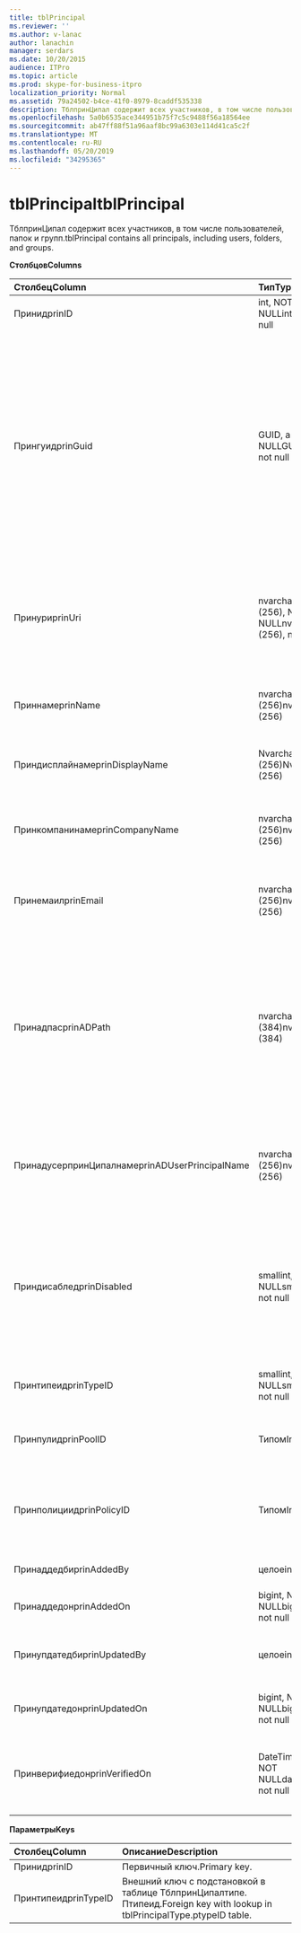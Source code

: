 ```yaml
---
title: tblPrincipal
ms.reviewer: ''
ms.author: v-lanac
author: lanachin
manager: serdars
ms.date: 10/20/2015
audience: ITPro
ms.topic: article
ms.prod: skype-for-business-itpro
localization_priority: Normal
ms.assetid: 79a24502-b4ce-41f0-8979-8caddf535338
description: ТблпринЦипал содержит всех участников, в том числе пользователей, папок и групп.
ms.openlocfilehash: 5a0b6535ace344951b75f7c5c9488f56a18564ee
ms.sourcegitcommit: ab47ff88f51a96aaf8bc99a6303e114d41ca5c2f
ms.translationtype: MT
ms.contentlocale: ru-RU
ms.lasthandoff: 05/20/2019
ms.locfileid: "34295365"
---
```

# <a name="tblprincipal"></a><span data-ttu-id="cbeee-103">tblPrincipal</span><span class="sxs-lookup"><span data-stu-id="cbeee-103">tblPrincipal</span></span>
 
<span data-ttu-id="cbeee-104">ТблпринЦипал содержит всех участников, в том числе пользователей, папок и групп.</span><span class="sxs-lookup"><span data-stu-id="cbeee-104">tblPrincipal contains all principals, including users, folders, and groups.</span></span>
  
<span data-ttu-id="cbeee-105">**Столбцов**</span><span class="sxs-lookup"><span data-stu-id="cbeee-105">**Columns**</span></span>

|<span data-ttu-id="cbeee-106">**Столбец**</span><span class="sxs-lookup"><span data-stu-id="cbeee-106">**Column**</span></span>|<span data-ttu-id="cbeee-107">**Тип**</span><span class="sxs-lookup"><span data-stu-id="cbeee-107">**Type**</span></span>|<span data-ttu-id="cbeee-108">**Описание**</span><span class="sxs-lookup"><span data-stu-id="cbeee-108">**Description**</span></span>|
|:-----|:-----|:-----|
|<span data-ttu-id="cbeee-109">Принид</span><span class="sxs-lookup"><span data-stu-id="cbeee-109">prinID</span></span>  <br/> |<span data-ttu-id="cbeee-110">int, NOT NULL</span><span class="sxs-lookup"><span data-stu-id="cbeee-110">int, not null</span></span>  <br/> |<span data-ttu-id="cbeee-111">Идентификатор участника.</span><span class="sxs-lookup"><span data-stu-id="cbeee-111">Principal ID.</span></span>  <br/> |
|<span data-ttu-id="cbeee-112">Прингуид</span><span class="sxs-lookup"><span data-stu-id="cbeee-112">prinGuid</span></span>  <br/> |<span data-ttu-id="cbeee-113">GUID, а не NULL</span><span class="sxs-lookup"><span data-stu-id="cbeee-113">GUID, not null</span></span>  <br/> |<span data-ttu-id="cbeee-114">Идентификатор GUID участника.</span><span class="sxs-lookup"><span data-stu-id="cbeee-114">Principal GUID.</span></span> <span data-ttu-id="cbeee-115">Это широко используется как альтернативный первичный ключ, так как его значение пересекается с пространством доменных служб Active Directory.</span><span class="sxs-lookup"><span data-stu-id="cbeee-115">This is broadly used as an alternate primary key because its meaning crosses over into the Active Directory Domain Services space.</span></span> <span data-ttu-id="cbeee-116">(GUID для кэшированного участника равен GUID соответствующего объекта Active Directory.)</span><span class="sxs-lookup"><span data-stu-id="cbeee-116">(The GUID for a cached principal is equal to the corresponding Active Directory object GUID.)</span></span>  <br/> |
|<span data-ttu-id="cbeee-117">Принури</span><span class="sxs-lookup"><span data-stu-id="cbeee-117">prinUri</span></span>  <br/> |<span data-ttu-id="cbeee-118">nvarchar (256), NOT NULL</span><span class="sxs-lookup"><span data-stu-id="cbeee-118">nvarchar (256), not null</span></span>  <br/> |<span data-ttu-id="cbeee-119">Универсальный код ресурса (URI) участника.</span><span class="sxs-lookup"><span data-stu-id="cbeee-119">Principal URI.</span></span> <span data-ttu-id="cbeee-120">Схема SIP используется для пользователей, а MA-GRP используется практически всеми остальными.</span><span class="sxs-lookup"><span data-stu-id="cbeee-120">The SIP scheme is used for users, and ma-grp is used for almost everything else.</span></span>  <br/> |
|<span data-ttu-id="cbeee-121">Приннаме</span><span class="sxs-lookup"><span data-stu-id="cbeee-121">prinName</span></span>  <br/> |<span data-ttu-id="cbeee-122">nvarchar (256)</span><span class="sxs-lookup"><span data-stu-id="cbeee-122">nvarchar (256)</span></span>  <br/> |<span data-ttu-id="cbeee-123">Обычное имя.</span><span class="sxs-lookup"><span data-stu-id="cbeee-123">Common name.</span></span> <span data-ttu-id="cbeee-124">Используется только для пользовательских типов.</span><span class="sxs-lookup"><span data-stu-id="cbeee-124">Used only by user types.</span></span>  <br/> |
|<span data-ttu-id="cbeee-125">Приндисплайнаме</span><span class="sxs-lookup"><span data-stu-id="cbeee-125">prinDisplayName</span></span>  <br/> |<span data-ttu-id="cbeee-126">Nvarchar (256)</span><span class="sxs-lookup"><span data-stu-id="cbeee-126">Nvarchar (256)</span></span>  <br/> |<span data-ttu-id="cbeee-127">Отображаемое имя.</span><span class="sxs-lookup"><span data-stu-id="cbeee-127">Display name.</span></span> <span data-ttu-id="cbeee-128">Используется только для пользовательских типов.</span><span class="sxs-lookup"><span data-stu-id="cbeee-128">Used only by user types.</span></span>  <br/> |
|<span data-ttu-id="cbeee-129">Принкомпанинаме</span><span class="sxs-lookup"><span data-stu-id="cbeee-129">prinCompanyName</span></span>  <br/> |<span data-ttu-id="cbeee-130">nvarchar (256)</span><span class="sxs-lookup"><span data-stu-id="cbeee-130">nvarchar (256)</span></span>  <br/> |<span data-ttu-id="cbeee-131">Название компании.</span><span class="sxs-lookup"><span data-stu-id="cbeee-131">Company name.</span></span> <span data-ttu-id="cbeee-132">Используется только для пользовательских типов.</span><span class="sxs-lookup"><span data-stu-id="cbeee-132">Used only by user types.</span></span>  <br/> |
|<span data-ttu-id="cbeee-133">Принемаил</span><span class="sxs-lookup"><span data-stu-id="cbeee-133">prinEmail</span></span>  <br/> |<span data-ttu-id="cbeee-134">nvarchar (256)</span><span class="sxs-lookup"><span data-stu-id="cbeee-134">nvarchar (256)</span></span>  <br/> |<span data-ttu-id="cbeee-135">Отправить по электронной почте.</span><span class="sxs-lookup"><span data-stu-id="cbeee-135">Email.</span></span> <span data-ttu-id="cbeee-136">Используется только для пользовательских типов.</span><span class="sxs-lookup"><span data-stu-id="cbeee-136">Used only by user types.</span></span>  <br/> |
|<span data-ttu-id="cbeee-137">Принадпас</span><span class="sxs-lookup"><span data-stu-id="cbeee-137">prinADPath</span></span>  <br/> |<span data-ttu-id="cbeee-138">nvarchar (384)</span><span class="sxs-lookup"><span data-stu-id="cbeee-138">nvarchar (384)</span></span>  <br/> |<span data-ttu-id="cbeee-139">Доменное имя объекта Active Directory, который является кэшированной версией участника.</span><span class="sxs-lookup"><span data-stu-id="cbeee-139">Domain name of the Active Directory object that the principal is a cached version of.</span></span> <span data-ttu-id="cbeee-140">Может принимать значение NULL для типов, которые не являются объектами службы каталогов Active Directory (например, пользователи системы).</span><span class="sxs-lookup"><span data-stu-id="cbeee-140">Can be Null for types that are not Active Directory objects (such as system users).</span></span>  <br/> |
|<span data-ttu-id="cbeee-141">ПринадусерпринЦипалнаме</span><span class="sxs-lookup"><span data-stu-id="cbeee-141">prinADUserPrincipalName</span></span>  <br/> |<span data-ttu-id="cbeee-142">nvarchar (256)</span><span class="sxs-lookup"><span data-stu-id="cbeee-142">nvarchar (256)</span></span>  <br/> |<span data-ttu-id="cbeee-143">Имя участника-пользователя (UPN) пользователя.</span><span class="sxs-lookup"><span data-stu-id="cbeee-143">User's user principal name (UPN).</span></span> <span data-ttu-id="cbeee-144">Используется только обычными типами пользователей.</span><span class="sxs-lookup"><span data-stu-id="cbeee-144">Used only by regular user types.</span></span>  <br/> |
|<span data-ttu-id="cbeee-145">Приндисаблед</span><span class="sxs-lookup"><span data-stu-id="cbeee-145">prinDisabled</span></span>  <br/> |<span data-ttu-id="cbeee-146">smallint, NOT NULL</span><span class="sxs-lookup"><span data-stu-id="cbeee-146">smallint, not null</span></span>  <br/> | <span data-ttu-id="cbeee-147">0: участник активен.</span><span class="sxs-lookup"><span data-stu-id="cbeee-147">0: Principal is active.</span></span> <br/>  <span data-ttu-id="cbeee-148">1: участник отключен, поскольку возможности SIP пользователя отключены.</span><span class="sxs-lookup"><span data-stu-id="cbeee-148">1: Principal is disabled because user's SIP capabilities are disabled.</span></span> <br/>  <span data-ttu-id="cbeee-149">2: участник удален, так как связанный объект рекламы удален.</span><span class="sxs-lookup"><span data-stu-id="cbeee-149">2: Principal is deleted because associated AD object has been deleted.</span></span> <br/> |
|<span data-ttu-id="cbeee-150">Принтипеид</span><span class="sxs-lookup"><span data-stu-id="cbeee-150">prinTypeID</span></span>  <br/> |<span data-ttu-id="cbeee-151">smallint, NOT NULL</span><span class="sxs-lookup"><span data-stu-id="cbeee-151">smallint, not null</span></span>  <br/> |<span data-ttu-id="cbeee-152">Тип участника (из таблицы ТблпринЦипалтипе).</span><span class="sxs-lookup"><span data-stu-id="cbeee-152">Principal type (from tblPrincipalType table).</span></span>  <br/> |
|<span data-ttu-id="cbeee-153">Принпулид</span><span class="sxs-lookup"><span data-stu-id="cbeee-153">prinPoolID</span></span>  <br/> |<span data-ttu-id="cbeee-154">Типом</span><span class="sxs-lookup"><span data-stu-id="cbeee-154">Int</span></span>  <br/> |<span data-ttu-id="cbeee-155">Назначение пула клиентов Skype для бизнеса для участника.</span><span class="sxs-lookup"><span data-stu-id="cbeee-155">Skype for Business client pool assignment for the principal.</span></span>  <br/> |
|<span data-ttu-id="cbeee-156">Принполициид</span><span class="sxs-lookup"><span data-stu-id="cbeee-156">prinPolicyID</span></span>  <br/> |<span data-ttu-id="cbeee-157">Типом</span><span class="sxs-lookup"><span data-stu-id="cbeee-157">Int</span></span>  <br/> |<span data-ttu-id="cbeee-158">Значение политики сервера сохраняемого чата для пользователя, если указана политика типа тега.</span><span class="sxs-lookup"><span data-stu-id="cbeee-158">Persistent Chat Server policy value for user, if tag type policy is present.</span></span>  <br/> |
|<span data-ttu-id="cbeee-159">Принаддедби</span><span class="sxs-lookup"><span data-stu-id="cbeee-159">prinAddedBy</span></span>  <br/> |<span data-ttu-id="cbeee-160">целое</span><span class="sxs-lookup"><span data-stu-id="cbeee-160">int</span></span>  <br/> |<span data-ttu-id="cbeee-161">Идентификатор участника создателя.</span><span class="sxs-lookup"><span data-stu-id="cbeee-161">Principal ID of the creator.</span></span>  <br/> |
|<span data-ttu-id="cbeee-162">Принаддедон</span><span class="sxs-lookup"><span data-stu-id="cbeee-162">prinAddedOn</span></span>  <br/> |<span data-ttu-id="cbeee-163">bigint, NOT NULL</span><span class="sxs-lookup"><span data-stu-id="cbeee-163">bigint, not null</span></span>  <br/> |<span data-ttu-id="cbeee-164">Метка времени для времени создания.</span><span class="sxs-lookup"><span data-stu-id="cbeee-164">Time stamp for the creation time.</span></span>  <br/> |
|<span data-ttu-id="cbeee-165">Принупдатедби</span><span class="sxs-lookup"><span data-stu-id="cbeee-165">prinUpdatedBy</span></span>  <br/> |<span data-ttu-id="cbeee-166">целое</span><span class="sxs-lookup"><span data-stu-id="cbeee-166">int</span></span>  <br/> |<span data-ttu-id="cbeee-167">Идентификатор участника, который последним обновил это.</span><span class="sxs-lookup"><span data-stu-id="cbeee-167">ID of the principal that last updated this.</span></span>  <br/> |
|<span data-ttu-id="cbeee-168">Принупдатедон</span><span class="sxs-lookup"><span data-stu-id="cbeee-168">prinUpdatedOn</span></span>  <br/> |<span data-ttu-id="cbeee-169">bigint, NOT NULL</span><span class="sxs-lookup"><span data-stu-id="cbeee-169">bigint, not null</span></span>  <br/> |<span data-ttu-id="cbeee-170">Метка времени для последнего обновления.</span><span class="sxs-lookup"><span data-stu-id="cbeee-170">Time stamp for the last update.</span></span>  <br/> |
|<span data-ttu-id="cbeee-171">Принверифиедон</span><span class="sxs-lookup"><span data-stu-id="cbeee-171">prinVerifiedOn</span></span>  <br/> |<span data-ttu-id="cbeee-172">DateTime, NOT NULL</span><span class="sxs-lookup"><span data-stu-id="cbeee-172">datetime, not null</span></span>  <br/> |<span data-ttu-id="cbeee-173">Дата и время последнего обновления службы синхронизации Active Directory для участника.</span><span class="sxs-lookup"><span data-stu-id="cbeee-173">Date and time of the last Active Directory Sync refresh for the principal.</span></span>  <br/> |
   
<span data-ttu-id="cbeee-174">**Параметры**</span><span class="sxs-lookup"><span data-stu-id="cbeee-174">**Keys**</span></span>

|<span data-ttu-id="cbeee-175">**Столбец**</span><span class="sxs-lookup"><span data-stu-id="cbeee-175">**Column**</span></span>|<span data-ttu-id="cbeee-176">**Описание**</span><span class="sxs-lookup"><span data-stu-id="cbeee-176">**Description**</span></span>|
|:-----|:-----|
|<span data-ttu-id="cbeee-177">Принид</span><span class="sxs-lookup"><span data-stu-id="cbeee-177">prinID</span></span>  <br/> |<span data-ttu-id="cbeee-178">Первичный ключ.</span><span class="sxs-lookup"><span data-stu-id="cbeee-178">Primary key.</span></span>  <br/> |
|<span data-ttu-id="cbeee-179">Принтипеид</span><span class="sxs-lookup"><span data-stu-id="cbeee-179">prinTypeID</span></span>  <br/> |<span data-ttu-id="cbeee-180">Внешний ключ с подстановкой в таблице ТблпринЦипалтипе. Птипеид.</span><span class="sxs-lookup"><span data-stu-id="cbeee-180">Foreign key with lookup in tblPrincipalType.ptypeID table.</span></span>  <br/> |
   

